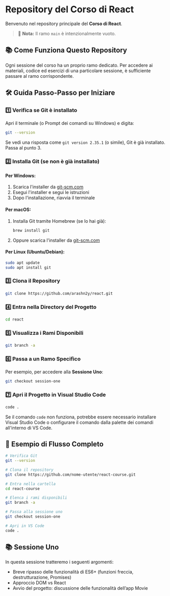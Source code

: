 # Repository del Corso di React

Benvenuto nel repository principale del **Corso di React**.

> 📂 **Nota:** Il ramo `main` è intenzionalmente vuoto.

## 📚 Come Funziona Questo Repository

Ogni sessione del corso ha un proprio ramo dedicato. Per accedere ai materiali, codice ed esercizi di una particolare sessione, è sufficiente passare al ramo corrispondente.

## 🛠️ Guida Passo-Passo per Iniziare

### 1️⃣ Verifica se Git è installato

Apri il terminale (o Prompt dei comandi su Windows) e digita:

```bash
git --version
```

Se vedi una risposta come `git version 2.35.1` (o simile), Git è già installato. Passa al punto 3.

### 2️⃣ Installa Git (se non è già installato)

#### Per Windows:

1. Scarica l'installer da [git-scm.com](https://git-scm.com/download/win)
2. Esegui l'installer e segui le istruzioni
3. Dopo l'installazione, riavvia il terminale

#### Per macOS:

1. Installa Git tramite Homebrew (se lo hai già):
   ```bash
   brew install git
   ```
2. Oppure scarica l'installer da [git-scm.com](https://git-scm.com/download/mac)

#### Per Linux (Ubuntu/Debian):

```bash
sudo apt update
sudo apt install git
```

### 3️⃣ Clona il Repository

```bash
git clone https://github.com/arashn2y/react.git
```

### 4️⃣ Entra nella Directory del Progetto

```bash
cd react
```

### 5️⃣ Visualizza i Rami Disponibili

```bash
git branch -a
```

### 6️⃣ Passa a un Ramo Specifico

Per esempio, per accedere alla **Sessione Uno**:

```bash
git checkout session-one
```

### 7️⃣ Apri il Progetto in Visual Studio Code

```bash
code .
```

Se il comando `code` non funziona, potrebbe essere necessario installare Visual Studio Code o configurare il comando dalla palette dei comandi all'interno di VS Code.

## 🔄 Esempio di Flusso Completo

```bash
# Verifica Git
git --version

# Clona il repository
git clone https://github.com/nome-utente/react-course.git

# Entra nella cartella
cd react-course

# Elenca i rami disponibili
git branch -a

# Passa alla sessione uno
git checkout session-one

# Apri in VS Code
code .
```

## 📚 Sessione Uno

In questa sessione tratteremo i seguenti argomenti:

- Breve ripasso delle funzionalità di ES6+ (funzioni freccia, destrutturazione, Promises)
- Approccio DOM vs React
- Avvio del progetto: discussione delle funzionalità dell’app Movie
